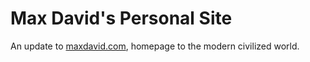 # Max David's Personal Site

An update to [maxdavid.com](http://maxdavid.com), homepage to the modern civilized world.
